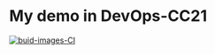 # My demo in DevOps-CC21 

[![buid-images-CI](https://github.com/skiyl9x/DevOps-CC21-demo/actions/workflows/buid-images-CI.yml/badge.svg?branch=main)](https://github.com/skiyl9x/DevOps-CC21-demo/actions/workflows/buid-images-CI.yml)
